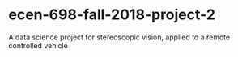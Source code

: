 # ecen-698-fall-2018-project-2
A data science project for stereoscopic vision, applied to a remote controlled vehicle
